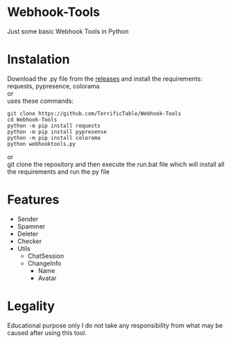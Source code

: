 # Webhook-Tools
Just some basic Webhook Tools in Python

# Instalation
Download the .py file from the [releases](https://github.com/TerrificTable/Webhook-Tools/releases)
and install the requirements: requests, pypresence, colorama    
or    
uses these commands:
```
git clone https://github.com/TerrificTable/Webhook-Tools
cd Webhook-Tools
python -m pip install requests
python -m pip install pypresense
python -m pip install colorama
python webhooktools.py
```
or    
git clone the repository and then execute the run.bat file which will install all the requirements and run the py file

# Features
  - Sender
  - Spammer
  - Deleter
  - Checker
  - Utils
    - ChatSession
    - ChangeInfo
      - Name
      - Avatar

# Legality
Educational purpose only
I do not take any responsibility from what may be caused after using this tool.

